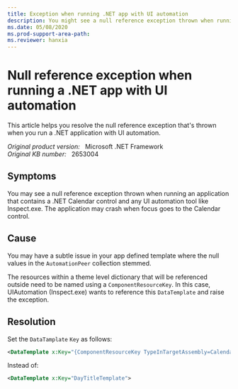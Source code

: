 ```yaml
---
title: Exception when running .NET app with UI automation
description: You might see a null reference exception thrown when running an application that contains a .NET calendar control and any UI Automation tool like Inspect.exe. The application may crash when focus goes to the calendar control.
ms.date: 05/08/2020
ms.prod-support-area-path:
ms.reviewer: hanxia
---
```

# Null reference exception when running a .NET app with UI automation

This article helps you resolve the null reference exception that's thrown when you run a .NET application with UI automation.

_Original product version:_ &nbsp; Microsoft .NET Framework  
_Original KB number:_ &nbsp; 2653004

## Symptoms

You may see a null reference exception thrown when running an application that contains a .NET Calendar control and any UI automation tool like Inspect.exe. The application may crash when focus goes to the Calendar control.

## Cause

You may have a subtle issue in your app defined template where the null values in the `AutomationPeer` collection stemmed.

The resources within a theme level dictionary that will be referenced outside need to be named using a `ComponentResourceKey`. In this case, UIAutomation (Inspect.exe) wants to reference this `DataTemplate` and raise the exception.

## Resolution

Set the `DataTamplate` `Key` as follows:

```xml
<DataTemplate x:Key="{ComponentResourceKey TypeInTargetAssembly=CalendarItem, ResourceId=DayTitleTemplate}">
```

Instead of:

```xml
<DataTemplate x:Key="DayTitleTemplate">
```
